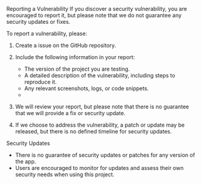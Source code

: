 Reporting a Vulnerability
If you discover a security vulnerability, you are encouraged to report it, but please note that we do not guarantee any security updates or fixes.

To report a vulnerability, please: 

1. Create a issue on the GitHub repository.

2. Include the following information in your report:
    - The version of the project you are testing.
    - A detailed description of the vulnerability, including steps to reproduce it.
    - Any relevant screenshots, logs, or code snippets.
    - 
3. We will review your report, but please note that there is no guarantee that we will provide a fix or security update.

4. If we choose to address the vulnerability, a patch or update may be released, but there is no defined timeline for security updates.

Security Updates
- There is no guarantee of security updates or patches for any version of the app.
- Users are encouraged to monitor for updates and assess their own security needs when using this project.
